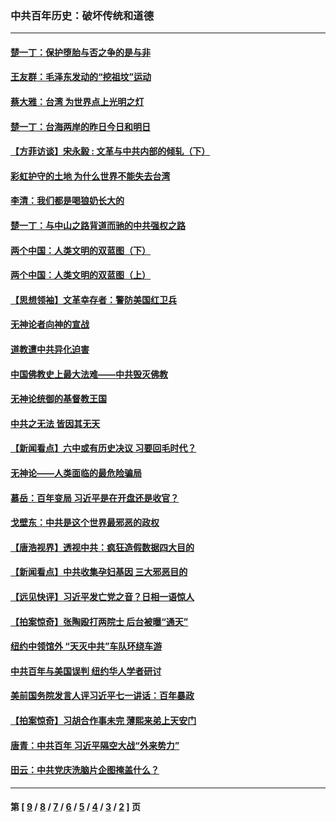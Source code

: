 ### 中共百年历史：破坏传统和道德
---
#### [楚一丁：保护堕胎与否之争的是与非](../../pages/nf1176114/n13815642.md?01240430) 
#### [王友群：毛泽东发动的“挖祖坟”运动](../../pages/nf1176114/n13723639.md?01240430) 
#### [蔡大雅：台湾 为世界点上光明之灯](../../pages/nf1176114/n13531530.md?01240430) 
#### [楚一丁：台海两岸的昨日今日和明日](../../pages/nf1176114/n13531468.md?01240430) 
#### [【方菲访谈】宋永毅 : 文革与中共内部的倾轧（下）](../../pages/nf1176114/n13486836.md?01240430) 
#### [彩虹护守的土地 为什么世界不能失去台湾](../../pages/nf1176114/n13476849.md?01240430) 
#### [李清：我们都是喝狼奶长大的](../../pages/nf1176114/n13471478.md?01240430) 
#### [楚一丁：与中山之路背道而驰的中共强权之路](../../pages/nf1176114/n13437270.md?01240430) 
#### [两个中国：人类文明的双蓝图（下）](../../pages/nf1176114/n13423132.md?01240430) 
#### [两个中国：人类文明的双蓝图（上）](../../pages/nf1176114/n13422687.md?01240430) 
#### [【思想领袖】文革幸存者：警防美国红卫兵](../../pages/nf1176114/n13339289.md?01240430) 
#### [无神论者向神的宣战](../../pages/nf1176114/n13281535.md?01240430) 
#### [道教遭中共异化迫害](../../pages/nf1176114/n13281463.md?01240430) 
#### [中国佛教史上最大法难——中共毁灭佛教](../../pages/nf1176114/n13281397.md?01240430) 
#### [无神论统御的基督教王国](../../pages/nf1176114/n13281280.md?01240430) 
#### [中共之无法 皆因其无天](../../pages/nf1176114/n13281088.md?01240430) 
#### [【新闻看点】六中或有历史决议 习要回毛时代？](../../pages/nf1176114/n13222895.md?01240430) 
#### [无神论——人类面临的最危险骗局](../../pages/nf1176114/n13196137.md?01240430) 
#### [慕岳：百年变局 习近平是在开盘还是收官？](../../pages/nf1176114/n13206516.md?01240430) 
#### [戈壁东：中共是这个世界最邪恶的政权](../../pages/nf1176114/n13085641.md?01240430) 
#### [【唐浩视界】透视中共：疯狂造假数据四大目的](../../pages/nf1176114/n13080590.md?01240430) 
#### [【新闻看点】中共收集孕妇基因 三大邪恶目的](../../pages/nf1176114/n13077182.md?01240430) 
#### [【远见快评】习近平发亡党之音？日相一语惊人](../../pages/nf1176114/n13074809.md?01240430) 
#### [【拍案惊奇】张陶殴打两院士 后台被曝“通天”](../../pages/nf1176114/n13070496.md?01240430) 
#### [纽约中领馆外 “天灭中共”车队环绕车游](../../pages/nf1176114/n13070693.md?01240430) 
#### [中共百年与美国误判 纽约华人学者研讨](../../pages/nf1176114/n13067969.md?01240430) 
#### [美前国务院发言人评习近平七一讲话：百年暴政](../../pages/nf1176114/n13066986.md?01240430) 
#### [【拍案惊奇】习胡合作事未完 薄熙来弟上天安门](../../pages/nf1176114/n13065867.md?01240430) 
#### [唐青：中共百年 习近平隔空大战“外来势力”](../../pages/nf1176114/n13065976.md?01240430) 
#### [田云：中共党庆洗脑片企图掩盖什么？](../../pages/nf1176114/n13064395.md?01240430) 

---
#### 第 [ [9](./9.md?01240430) / [8](./8.md?01240430) / [7](./7.md?01240430) / [6](./6.md?01240430) / [5](./5.md?01240430) / [4](./4.md?01240430) / [3](./3.md?01240430) / [2](./2.md?01240430) ] 页
